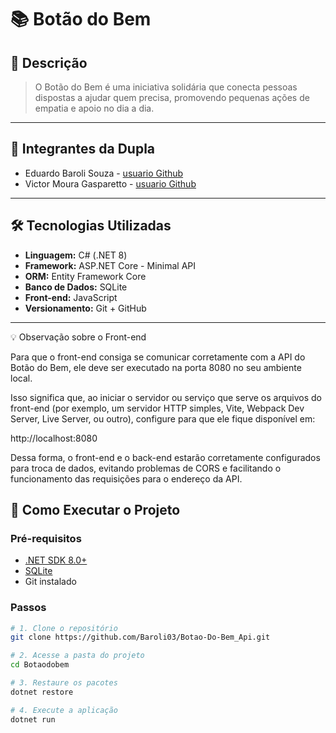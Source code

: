 # 📚 Botão do Bem

## 🧾 Descrição

> O Botão do Bem é uma iniciativa solidária que conecta pessoas dispostas a ajudar quem precisa, promovendo pequenas ações de empatia e apoio no dia a dia.

---

## 👥 Integrantes da Dupla

- Eduardo Baroli Souza - [usuario Github](https://github.com/Baroli03)
- Victor Moura Gasparetto - [usuario Github](https://github.com/vicmg12)

---

## 🛠️ Tecnologias Utilizadas

- **Linguagem:** C# (.NET 8)
- **Framework:** ASP.NET Core - Minimal API
- **ORM:** Entity Framework Core
- **Banco de Dados:** SQLite
- **Front-end:** JavaScript
- **Versionamento:** Git + GitHub

---

💡 Observação sobre o Front-end

Para que o front-end consiga se comunicar corretamente com a API do Botão do Bem, ele deve ser executado na porta 8080 no seu ambiente local.

Isso significa que, ao iniciar o servidor ou serviço que serve os arquivos do front-end (por exemplo, um servidor HTTP simples, Vite, Webpack Dev Server, Live Server, ou outro), configure para que ele fique disponível em:

http://localhost:8080

Dessa forma, o front-end e o back-end estarão corretamente configurados para troca de dados, evitando problemas de CORS e facilitando o funcionamento das requisições para o endereço da API.

## 🚀 Como Executar o Projeto

### Pré-requisitos

- [.NET SDK 8.0+](https://dotnet.microsoft.com/en-us/download)
- [SQLite](https://www.sqlite.org/download.html)
- Git instalado

### Passos

```bash
# 1. Clone o repositório
git clone https://github.com/Baroli03/Botao-Do-Bem_Api.git

# 2. Acesse a pasta do projeto
cd Botaodobem

# 3. Restaure os pacotes
dotnet restore

# 4. Execute a aplicação
dotnet run
